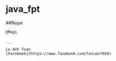 # java_fpt

##Nope

``````````````
@Magi


```
Le Anh Tuan
[Facebook](https://www.facebook.com/letuan7920)

